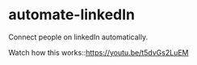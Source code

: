 # automate-linkedIn
Connect people on linkedIn automatically.

Watch how this works::https://youtu.be/t5dvGs2LuEM
